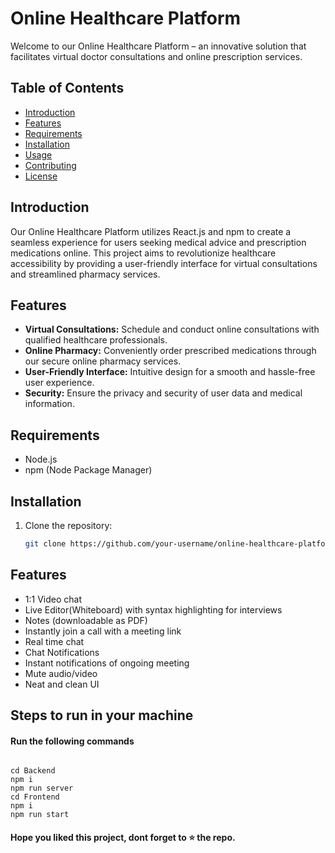 # Online Healthcare Platform

Welcome to our Online Healthcare Platform – an innovative solution that facilitates virtual doctor consultations and online prescription services.

## Table of Contents

- [Introduction](#introduction)
- [Features](#features)
- [Requirements](#requirements)
- [Installation](#installation)
- [Usage](#usage)
- [Contributing](#contributing)
- [License](#license)

## Introduction

Our Online Healthcare Platform utilizes React.js and npm to create a seamless experience for users seeking medical advice and prescription medications online. This project aims to revolutionize healthcare accessibility by providing a user-friendly interface for virtual consultations and streamlined pharmacy services.

## Features

- **Virtual Consultations:** Schedule and conduct online consultations with qualified healthcare professionals.
- **Online Pharmacy:** Conveniently order prescribed medications through our secure online pharmacy services.
- **User-Friendly Interface:** Intuitive design for a smooth and hassle-free user experience.
- **Security:** Ensure the privacy and security of user data and medical information.

## Requirements

- Node.js
- npm (Node Package Manager)

## Installation

1. Clone the repository:

   ```bash
   git clone https://github.com/your-username/online-healthcare-platform.git


## Features

- 1:1 Video chat
- Live Editor(Whiteboard) with syntax highlighting for interviews
- Notes (downloadable as PDF) 
- Instantly join a call with a meeting link
- Real time chat
- Chat Notifications
- Instant notifications of ongoing meeting
- Mute audio/video
- Neat and clean UI

## Steps to run in your machine

#### Run the following commands
```

cd Backend
npm i
npm run server
cd Frontend
npm i
npm run start
```




#### Hope you liked this project, dont forget to ⭐ the repo.
